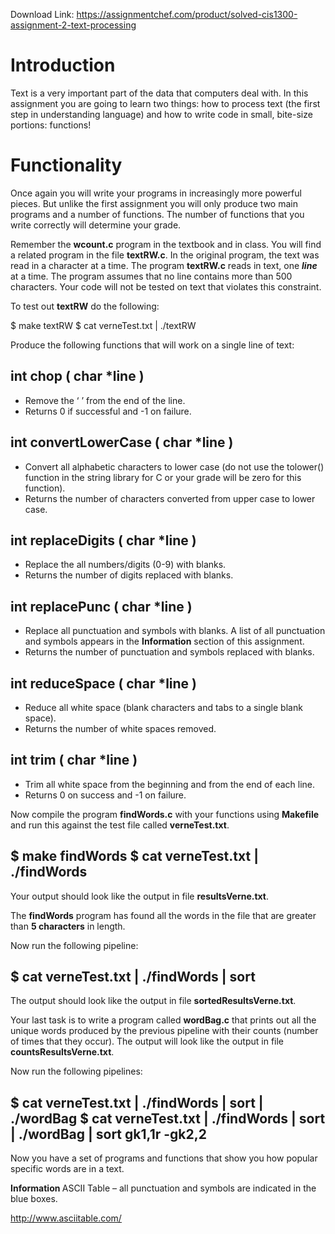 Download Link: https://assignmentchef.com/product/solved-cis1300-assignment-2-text-processing
<br>
<h1>Introduction</h1>




Text is a very important part of the data that computers deal with.  In this assignment you are going to learn two things: how to process text (the first step in understanding language) and how to write code in small, bite-size portions: functions!




<h1>Functionality</h1>




Once again you will write your programs in increasingly more powerful pieces.  But unlike the first assignment you will only produce two main programs and a number of functions.  The number of functions that you write correctly will determine your grade.




Remember the <strong>wcount.c</strong> program in the textbook and in class.  You will find a related program in the file <strong>textRW.c</strong>.  In the original program, the text was read in a character at a time.  The program <strong>textRW.c</strong> reads in text, one <strong><em>line</em></strong> at a time.  The program assumes that no line contains more than 500 characters.  Your code will not be tested on text that violates this constraint.




To test out <strong>textRW</strong> do the following:

$ make textRW $ cat verneTest.txt | ./textRW




Produce the following functions that will work on a single line of text:




<h2>int chop ( char *line )</h2>

<ul>

 <li>Remove the ‘
’ from the end of the line.</li>

 <li>Returns 0 if successful and -1 on failure.</li>

</ul>




<h2>int convertLowerCase ( char *line )</h2>

<ul>

 <li>Convert all alphabetic characters to lower case (do not use the tolower() function in the string library for C or your grade will be zero for this function).</li>

 <li>Returns the number of characters converted from upper case to lower case.</li>

</ul>




<h2>int replaceDigits ( char *line )</h2>

<ul>

 <li>Replace the all numbers/digits (0-9) with blanks.</li>

 <li>Returns the number of digits replaced with blanks.</li>

</ul>




<h2>int replacePunc ( char *line )</h2>

<ul>

 <li>Replace all punctuation and symbols with blanks. A list of all punctuation and symbols appears in the <strong>Information</strong> section of this assignment.</li>

 <li>Returns the number of punctuation and symbols replaced with blanks.</li>

</ul>




<h2>int reduceSpace ( char *line )</h2>

<ul>

 <li>Reduce all white space (blank characters and tabs to a single blank space).</li>

 <li>Returns the number of white spaces removed.</li>

</ul>




<h2>int trim ( char *line )</h2>

<ul>

 <li>Trim all white space from the beginning and from the end of each line.</li>

 <li>Returns 0 on success and -1 on failure.</li>

</ul>




Now compile the program <strong>findWords.c</strong> with your functions using <strong>Makefile</strong> and run this against the test file called <strong>verneTest.txt</strong>.




<h2>$ make findWords $ cat verneTest.txt | ./findWords</h2>




Your output should look like the output in file <strong>resultsVerne.txt</strong>.




The <strong>findWords</strong> program has found all the words in the file that are greater than <strong>5 characters</strong> in length.




Now run the following pipeline:




<h2>$ cat verneTest.txt | ./findWords | sort</h2>




The output should look like the output in file <strong>sortedResultsVerne.txt</strong>.




Your last task is to write a program called <strong>wordBag.c</strong> that prints out all the unique words produced by the previous pipeline with their counts (number of times that they occur).  The output will look like the output in file <strong>countsResultsVerne.txt</strong>.




Now run the following pipelines:




<h2>$ cat verneTest.txt | ./findWords | sort | ./wordBag  $ cat verneTest.txt | ./findWords | sort | ./wordBag | sort gk1,1r -gk2,2</h2>




Now you have a set of programs and functions that show you how popular specific words are in a text.




<strong>             </strong>

<strong>Information  </strong>ASCII Table – all punctuation and symbols are indicated in the blue boxes.

<u>http://www.asciitable.com/</u>